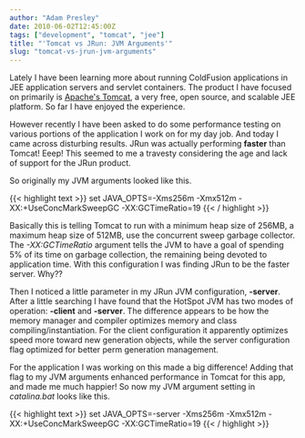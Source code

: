 ```yaml
---
author: "Adam Presley"
date: 2010-06-02T12:45:00Z
tags: ["development", "tomcat", "jee"]
title: "'Tomcat vs JRun: JVM Arguments'"
slug: "tomcat-vs-jrun-jvm-arguments"
---
```


Lately I have been learning more about running ColdFusion applications
in JEE application servers and servlet containers. The product I have
focused on primarily is [Apache's Tomcat](http://tomcat.apache.org/), a
very free, open source, and scalable JEE platform. So far I have enjoyed
the experience.

However recently I have been asked to do some performance testing on
various portions of the application I work on for my day job. And today
I came across disturbing results. JRun was actually performing
**faster** than Tomcat! Eeep! This seemed to me a travesty
considering the age and lack of support for the JRun product.

So originally my JVM arguments looked like this.

{{< highlight text >}}
set JAVA_OPTS=-Xms256m -Xmx512m -XX:+UseConcMarkSweepGC -XX:GCTimeRatio=19
{{< / highlight >}}

Basically this is telling Tomcat to run with a minimum heap size of
256MB, a maximum heap size of 512MB, use the concurrent sweep garbage
collector. The *-XX:GCTimeRatio* argument tells the JVM to have a goal
of spending 5% of its time on garbage collection, the remaining being
devoted to application time. With this configuration I was finding JRun
to be the faster server. Why??

Then I noticed a little parameter in my JRun JVM configuration,
**-server**. After a little searching I have found that the HotSpot
JVM has two modes of operation: **-client** and **-server**. The
difference appears to be how the memory manager and compiler optimizes
memory and class compiling/instantiation. For the client configuration
it apparently optimizes speed more toward new generation objects, while
the server configuration flag optimized for better perm generation
management.

For the application I was working on this made a big difference! Adding
that flag to my JVM arguments enhanced performance in Tomcat for this
app, and made me much happier! So now my JVM argument setting in
*catalina.bat* looks like this.

{{< highlight text >}}
set JAVA_OPTS=-server -Xms256m -Xmx512m -XX:+UseConcMarkSweepGC -XX:GCTimeRatio=19
{{< / highlight >}}
